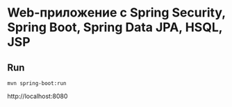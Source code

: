 # Web-приложение с Spring Security, Spring Boot, Spring Data JPA, HSQL, JSP

## Run
```mvn spring-boot:run```

http://localhost:8080
